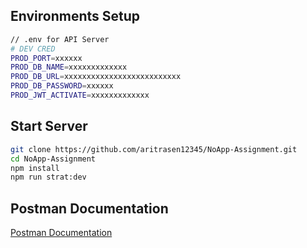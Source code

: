 ## Environments Setup

```bash
// .env for API Server
# DEV CRED
PROD_PORT=xxxxxx
PROD_DB_NAME=xxxxxxxxxxxxx
PROD_DB_URL=xxxxxxxxxxxxxxxxxxxxxxxxxx
PROD_DB_PASSWORD=xxxxxx
PROD_JWT_ACTIVATE=xxxxxxxxxxxxx
```

## Start Server

```bash
git clone https://github.com/aritrasen12345/NoApp-Assignment.git
cd NoApp-Assignment
npm install
npm run strat:dev
```

## Postman Documentation

[Postman Documentation](https://documenter.getpostman.com/view/17955962/2s8YzZNeDV)
